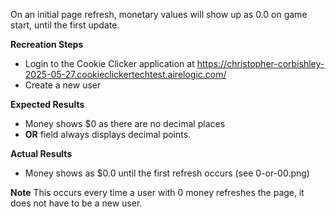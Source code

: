 On an initial page refresh, monetary values will show up as 0.0 on game start, until the first update.

**Recreation Steps**
* Login to the Cookie Clicker application at https://christopher-corbishley-2025-05-27.cookieclickertechtest.airelogic.com/
* Create a new user

**Expected Results**
* Money shows $0 as there are no decimal places
* **OR** field always displays decimal points.

**Actual Results**
* Money shows as $0.0 until the first refresh occurs (see 0-or-00.png)

**Note**
This occurs every time a user with 0 money refreshes the page, it does not have to be a new user.